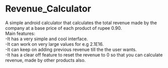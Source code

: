 # Revenue_Calculator
A simple android calculator that calculates the total revenue made by the company at a base price of each product of rupee 0.90.</br>
Main features:</br>
-It has a very simple and cool interface.</br>
-It can work on very large values for e.g 2.1E16.</br>
-It can keep on adding previous revenue till the the user wants.</br>
-It has a clear off feature to reset the revenue to 0 so that you can calculate revenue, made by other products also.</br>

